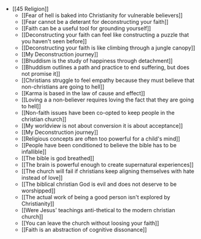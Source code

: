 - [[45 Religion]]
	- [[Fear of hell is baked into Christianity for vulnerable believers]]
	- [[Fear cannot be a deterant for deconstructing your faith]]
	- [[Faith can be a useful tool for grounding yourself]]
	- [[Deconstructing your faith can feel like constructing a puzzle that you haven't seen before]]
	- [[Deconstructing your faith is like climbing through a jungle canopy]]
	- [[My Deconstruction journey]]
	- [[Bhuddism is the study of happiness through detachment]]
	- [[Bhuddism outlines a path and practice to end suffering, but does not promise it]]
	- [[Christians struggle to feel empathy because they must believe that non-christians are going to hell]]
	- [[Karma is based in the law of cause and effect]]
	- [[Loving a a non-believer requires loving the fact that they are going to hell]]
	- [[Non-faith issues have been co-opted to keep people in the christian church]]
	- [[My worldview is not about conversion it is about acceptance]]
	- [[My Deconstruction journey]]
	- [[Religious concepts are often too powerful for a child's mind]]
	- [[People have been conditioned to believe the bible has to be infallible]]    
	- [[The bible is god breathed]]
	- [[The brain is powerful enough to create supernatural experiences]]
	- [[The church will fail if christians keep aligning themselves with hate instead of love]]
	- [[The biblical christian God is evil and does not deserve to be worshipped]]
	- [[The actual work of being a good person isn't explored by Christianity]]
	- [[Were Jesus' teachings anti-thetical to the modern christian church]]
	- [[You can leave the church without loosing your faith]]
	- [[Faith is an abstraction of cognitive dissonance]]